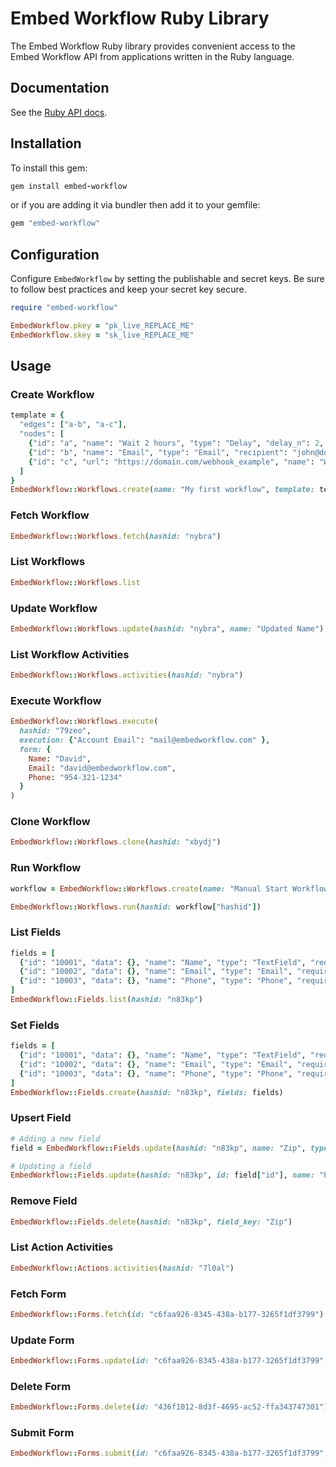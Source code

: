 # Embed Workflow Ruby Library

The Embed Workflow Ruby library provides convenient access to the Embed Workflow API from applications written in the Ruby language.

## Documentation

See the [Ruby API docs](https://api-docs.embedworkflow.com/?ruby).

## Installation

To install this gem:

```ruby
gem install embed-workflow
```

or if you are adding it via bundler then add it to your gemfile:

```ruby
gem "embed-workflow"
```

## Configuration

Configure `EmbedWorkflow` by setting the publishable and secret keys. Be sure to follow best practices and keep your secret key secure.

```ruby
require "embed-workflow"

EmbedWorkflow.pkey = "pk_live_REPLACE_ME"
EmbedWorkflow.skey = "sk_live_REPLACE_ME"
```

## Usage

### Create Workflow

```ruby
template = {
  "edges": ["a-b", "a-c"],
  "nodes": [
    {"id": "a", "name": "Wait 2 hours", "type": "Delay", "delay_n": 2, "delay_unit": "hour"},
    {"id": "b", "name": "Email", "type": "Email", "recipient": "john@doe.com", "subject": "New Submission", "body": "New submission from {{Name}} - {{Email}} - {{Phone}}."},
    {"id": "c", "url": "https://domain.com/webhook_example", "name": "Webhook", "type": "Webhook", "params": "one: 1\ntwo: 2", "headers": "X-Custom-Header: my_value"}
  ]
}
EmbedWorkflow::Workflows.create(name: "My first workflow", template: template)
```

### Fetch Workflow

```ruby
EmbedWorkflow::Workflows.fetch(hashid: "nybra")
```

### List Workflows

```ruby
EmbedWorkflow::Workflows.list
```

### Update Workflow

```ruby
EmbedWorkflow::Workflows.update(hashid: "nybra", name: "Updated Name")
```

### List Workflow Activities

```ruby
EmbedWorkflow::Workflows.activities(hashid: "nybra")
```

### Execute Workflow

```ruby
EmbedWorkflow::Workflows.execute(
  hashid: "79zeo",
  execution: {"Account Email": "mail@embedworkflow.com" },
  form: {
    Name: "David",
    Email: "david@embedworkflow.com",
    Phone: "954-321-1234"
  }
)
```

### Clone Workflow

```ruby
EmbedWorkflow::Workflows.clone(hashid: "xbydj")
```

### Run Workflow

```ruby
workflow = EmbedWorkflow::Workflows.create(name: "Manual Start Workflow", auto_start: false)

EmbedWorkflow::Workflows.run(hashid: workflow["hashid"])
```

### List Fields

```ruby
fields = [
  {"id": "10001", "data": {}, "name": "Name", "type": "TextField", "required": true},
  {"id": "10002", "data": {}, "name": "Email", "type": "Email", "required": true},
  {"id": "10003", "data": {}, "name": "Phone", "type": "Phone", "required": false}
]
EmbedWorkflow::Fields.list(hashid: "n83kp")
```

### Set Fields

```ruby
fields = [
  {"id": "10001", "data": {}, "name": "Name", "type": "TextField", "required": true},
  {"id": "10002", "data": {}, "name": "Email", "type": "Email", "required": true},
  {"id": "10003", "data": {}, "name": "Phone", "type": "Phone", "required": false}
]
EmbedWorkflow::Fields.create(hashid: "n83kp", fields: fields)
```

### Upsert Field

```ruby
# Adding a new field
field = EmbedWorkflow::Fields.update(hashid: "n83kp", name: "Zip", type: "TextField", required: false)

# Updating a field
EmbedWorkflow::Fields.update(hashid: "n83kp", id: field["id"], name: "Postal Code", type: "TextField", required: true)
```

### Remove Field

```ruby
EmbedWorkflow::Fields.delete(hashid: "n83kp", field_key: "Zip")
```

### List Action Activities

```ruby
EmbedWorkflow::Actions.activities(hashid: "7l0al")
```

### Fetch Form

```ruby
EmbedWorkflow::Forms.fetch(id: "c6faa926-8345-438a-b177-3265f1df3799")
```

### Update Form

```ruby
EmbedWorkflow::Forms.update(id: "c6faa926-8345-438a-b177-3265f1df3799", name: "Update Form!")
```

### Delete Form

```ruby
EmbedWorkflow::Forms.delete(id: "436f1012-8d3f-4695-ac52-ffa343747301")
```

### Submit Form

```ruby
EmbedWorkflow::Forms.submit(id: "c6faa926-8345-438a-b177-3265f1df3799", submission: { Name: "David", Email: "david@embedworkflow.com" })
```
